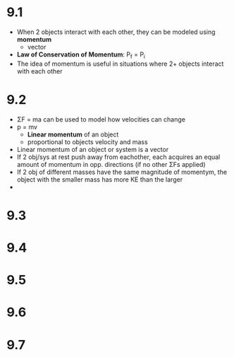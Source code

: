 # 9.1
- When 2 objects interact with each other, they can be modeled using **momentum**
	- vector
- **Law of Conservation of Momentum**: P<sub>f</sub> = P<sub>i</sub>
- The idea of momentum is useful in situations where 2+ objects interact with each other
# 9.2
- ΣF = ma can be used to model how velocities can change
- p = mv
	- **Linear momentum** of an object
	- proportional to objects velocity and mass
- Linear momentum of an object or system is a vector
- If 2 obj/sys at rest push away from eachother, each acquires an equal amount of momentum in opp. directions (if no other ΣFs applied)
- If 2 obj of different masses have the same magnitude of momentym, the object with the smaller mass has more KE than the larger
- 
# 9.3
# 9.4
# 9.5
# 9.6
# 9.7